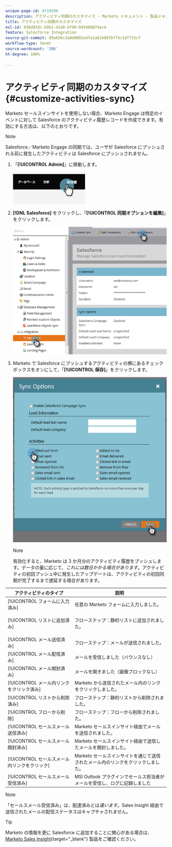 ```yaml
---
unique-page-id: 4719294
description: アクティビティ同期のカスタマイズ - Marketo ドキュメント - 製品ドキュメント
title: アクティビティ同期のカスタマイズ
exl-id: 938d83dc-b9b1-41d8-bf98-04548b074ec4
feature: Salesforce Integration
source-git-commit: 09a656c3a0d0002edfa1a61b987bff4c1dff33cf
workflow-type: tm+mt
source-wordcount: '306'
ht-degree: 100%

---
```


# アクティビティ同期のカスタマイズ {#customize-activities-sync}

Marketo セールスインサイトを使用しない場合、Marketo Engage は特定のイベントに対して Salesforce のアクティビティ履歴レコードを作成できます。有効にする方法は、以下のとおりです。

>[!NOTE]
>
>Salesforce／Marketo Engage の同期では、ユーザが Salesforce にプッシュされる前に発生したアクティビティは Salesforce にプッシュされません。

1. 「**[!UICONTROL Admin]**」に移動します。

   ![](assets/customize-activities-sync-1.png)

1. **[!DNL Salesforce]** をクリックし、「**[!UICONTROL 同期オプションを編集]**」をクリックします。

   ![](assets/two-1.png)

1. Marketo で Salesforce にプッシュするアクティビティの横にあるチェックボックスをオンにして、「**[!UICONTROL 保存]**」をクリックします。

   ![](assets/three-1.png)

   >[!NOTE]
   >
   >有効化すると、Marketo は 3 か月分のアクティビティ履歴をプッシュします。データの量に応じて、_これには数日かかる場合があります_。アクティビティの初回プッシュ中に発生したアップデートは、アクティビティの初回同期が完了するまで遅延する場合があります。

<table>
 <colgroup>
  <col>
  <col>
 </colgroup>
 <thead>
  <tr>
   <th>アクティビティのタイプ</th>
   <th>説明</th>
  </tr>
 </thead>
 <tbody>
  <tr>
   <td>[!UICONTROL フォームに入力済み]</td>
   <td>任意の Marketo フォームに入力しました。</td>
  </tr>
  <tr>
   <td>[!UICONTROL リストに追加済み]</td>
   <td><p>フローステップ：静的リストに追加されました。</p></td>
  </tr>
  <tr>
   <td>[!UICONTROL メール送信済み]</td>
   <td>フローステップ：メールが送信されました。</td>
  </tr>
  <tr>
   <td>[!UICONTROL メール配信済み]</td>
   <td>メールを受信しました（バウンスなし）</td>
  </tr>
  <tr>
   <td>[!UICONTROL メール開封済み]</td>
   <td>メールを開きました（画像ブロックなし）</td>
  </tr>
  <tr>
   <td>[!UICONTROL メール内リンクをクリック済み]</td>
   <td>Marketo から送信されたメール内のリンクをクリックしました。</td>
  </tr>
  <tr>
   <td>[!UICONTROL リストから削除済み]</td>
   <td>フローステップ：静的リストから削除されました。</td>
  </tr>
  <tr>
   <td>[!UICONTROL フローから削除]</td>
   <td>フローステップ：フローから削除されました。</td>
  </tr>
  <tr>
   <td>[!UICONTROL セールスメール送信済み]</td>
   <td>Marketo セールスインサイト経由でメールを送信されました。</td>
  </tr>
  <tr>
   <td>[!UICONTROL セールスメール開封済み]</td>
   <td>Marketo セールスインサイト経由で送信したメールを開封しました。</td>
  </tr>
  <tr>
   <td>[!UICONTROL セールスメール内リンクをクリック]</td>
   <td>Marketo セールスインサイトを通じて送信されたメール内のリンクをクリックしました。</td>
  </tr>
  <tr>
   <td>[!UICONTROL セールスメール受信済み]</td>
   <td>MSI Outlook プラグインでセールス担当者がメールを受信し、ログに記録しました</td>
  </tr>
 </tbody>
</table>

>[!NOTE]
>
>「セールスメール受信済み」は、配達済みとは&#x200B;_違います_。Sales Insight 経由で送信されたメールの配信ステータスはキャプチャされません。

>[!TIP]
>
>Marketo の情報を更に Salesforce に追加することに関心がある場合は、[Marketo Sales Insight](/help/marketo/product-docs/marketo-sales-insight/msi-for-salesforce/installation/install-marketo-sales-insight-package-in-salesforce-appexchange.md){target="_blank"} 製品をご確認ください。
